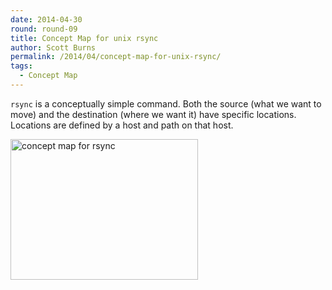 ```yaml
---
date: 2014-04-30
round: round-09
title: Concept Map for unix rsync
author: Scott Burns
permalink: /2014/04/concept-map-for-unix-rsync/
tags:
  - Concept Map
---
```

`rsync` is a conceptually simple command. Both the source (what we want to move) and the destination (where we want it) have specific locations. Locations are defined by a host and path on that host.

[<img class="alignnone size-medium wp-image-6856" alt="concept map for rsync" src="http://teaching.software-carpentry.org/wp-content/uploads/2014/04/photo1-e1398877603100-300x225.jpg" width="300" height="225" />][1]

 [1]: http://teaching.software-carpentry.org/wp-content/uploads/2014/04/photo1-e1398877603100.jpg
